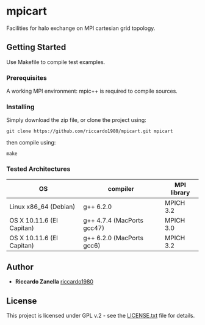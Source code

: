 # mpicart
Facilities for halo exchange on MPI cartesian grid topology.

## Getting Started
Use Makefile to compile test examples.

### Prerequisites
A working MPI environment: mpic++ is required to compile sources.

### Installing
Simply download the zip file, or clone the project using:

``` 
git clone https://github.com/riccardo1980/mpicart.git mpicart
```
then compile using:

```
make
```

### Tested Architectures

| OS                       | compiler                  | MPI library |
| ------------------------ | ------------------------- | ----------- |
| Linux x86_64 (Debian)    | g++ 6.2.0                 | MPICH 3.2   |
| OS X 10.11.6 (El Capitan)| g++ 4.7.4 (MacPorts gcc47)| MPICH 3.0   |
| OS X 10.11.6 (El Capitan)| g++ 6.2.0 (MacPorts gcc6) | MPICH 3.2   |

## Author

* **Riccardo Zanella** [riccardo1980](https://github.com/riccardo1980)

## License
This project is licensed under GPL v.2 - see the [LICENSE.txt](LICENSE.txt) file for details. 

